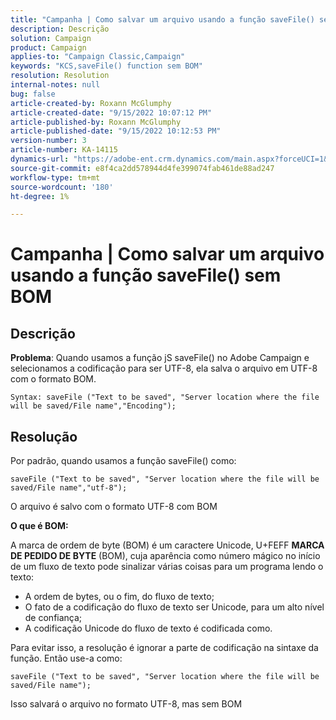 ```yaml
---
title: "Campanha | Como salvar um arquivo usando a função saveFile() sem BOM"
description: Descrição
solution: Campaign
product: Campaign
applies-to: "Campaign Classic,Campaign"
keywords: "KCS,saveFile() function sem BOM"
resolution: Resolution
internal-notes: null
bug: false
article-created-by: Roxann McGlumphy
article-created-date: "9/15/2022 10:07:12 PM"
article-published-by: Roxann McGlumphy
article-published-date: "9/15/2022 10:12:53 PM"
version-number: 3
article-number: KA-14115
dynamics-url: "https://adobe-ent.crm.dynamics.com/main.aspx?forceUCI=1&pagetype=entityrecord&etn=knowledgearticle&id=5605e9bc-4235-ed11-9db1-00224808679b"
source-git-commit: e8f4ca2dd578944d4fe399074fab461de88ad247
workflow-type: tm+mt
source-wordcount: '180'
ht-degree: 1%

---
```


# Campanha | Como salvar um arquivo usando a função saveFile() sem BOM

## Descrição


<b>Problema</b>: Quando usamos a função jS saveFile() no Adobe Campaign e selecionamos a codificação para ser UTF-8, ela salva o arquivo em UTF-8 com o formato BOM.


```
Syntax: saveFile ("Text to be saved", "Server location where the file will be saved/File name","Encoding");
```



## Resolução


Por padrão, quando usamos a função saveFile() como:


```
saveFile ("Text to be saved", "Server location where the file will be saved/File name","utf-8");
```


O arquivo é salvo com o formato UTF-8 com BOM

<b>O que é BOM: </b>

A marca de ordem de byte (BOM) é um caractere Unicode, U+FEFF <b>MARCA DE PEDIDO DE BYTE</b> (BOM), cuja aparência como número mágico no início de um fluxo de texto pode sinalizar várias coisas para um programa lendo o texto:

- A ordem de bytes, ou o fim, do fluxo de texto;
- O fato de a codificação do fluxo de texto ser Unicode, para um alto nível de confiança;
- A codificação Unicode do fluxo de texto é codificada como.


Para evitar isso, a resolução é ignorar a parte de codificação na sintaxe da função. Então use-a como:


```
saveFile ("Text to be saved", "Server location where the file will be saved/File name");
```


Isso salvará o arquivo no formato UTF-8, mas sem BOM
